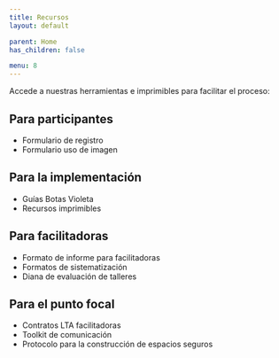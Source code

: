 ```yaml
---
title: Recursos
layout: default

parent: Home
has_children: false

menu: 8
---
```

Accede a nuestras herramientas e imprimibles para facilitar el proceso:

## Para participantes
- Formulario de registro
- Formulario uso de imagen

## Para la implementación
- Guías Botas Violeta
- Recursos imprimibles

## Para facilitadoras
- Formato de informe para facilitadoras
- Formatos de sistematización
- Diana de evaluación de talleres

## Para el punto focal

- Contratos LTA facilitadoras
- Toolkit de comunicación
- Protocolo para la construcción de espacios seguros
